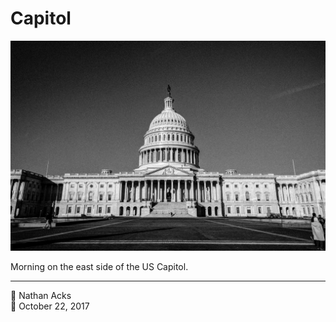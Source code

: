 # Capitol

![A black-and-white photograph of the east side of the US Capitol](assets/6b4c087e2341b39f751c4998e5ddc483.webp)

Morning on the east side of the US Capitol.

- - - -

👤 Nathan Acks  
📅 October 22, 2017
